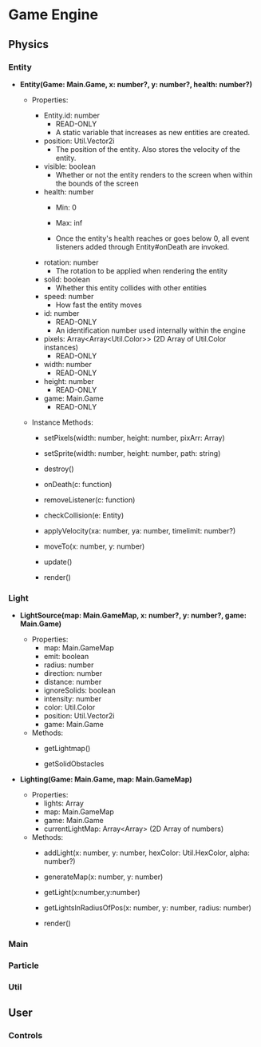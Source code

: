 # Game Engine

## Physics

### Entity
- **Entity(Game: Main.Game, x: number?, y: number?, health: number?)**
     - Properties:
        - Entity.id: number
            - READ-ONLY
            - A static variable that increases as new entities are created.
        - position: Util.Vector2i
            - The position of the entity. Also stores the velocity of the entity.
        - visible: boolean
            - Whether or not the entity renders to the screen when within the bounds of the screen
        - health: number
            - Min: 0
            - Max: inf

            - Once the entity's health reaches or goes below 0, all event listeners added through Entity#onDeath are invoked.
        - rotation: number
            - The rotation to be applied when rendering the entity
        - solid: boolean
            - Whether this entity collides with other entities
        - speed: number
            - How fast the entity moves
        - id: number
            - READ-ONLY
            - An identification number used internally within the engine
        - pixels: Array<Array<Util.Color>> (2D Array of Util.Color instances)
            - READ-ONLY
        - width: number
            - READ-ONLY
        - height: number
            - READ-ONLY
        - game: Main.Game
            - READ-ONLY
    
    - Instance Methods:
        - setPixels(width: number, height: number, pixArr: Array<Color>)

        - setSprite(width: number, height: number, path: string)

        - destroy()

        - onDeath(c: function)

        - removeListener(c: function)

        - checkCollision(e: Entity)

        - applyVelocity(xa: number, ya: number, timelimit: number?)

        - moveTo(x: number, y: number)

        - update()

        - render()


### Light
- **LightSource(map: Main.GameMap, x: number?, y: number?, game: Main.Game)**
    - Properties:
        - map: Main.GameMap
        - emit: boolean
        - radius: number
        - direction: number
        - distance: number
        - ignoreSolids: boolean
        - intensity: number
        - color: Util.Color
        - position: Util.Vector2i
        - game: Main.Game
    - Methods:
        - getLightmap()

        - getSolidObstacles

- **Lighting(Game: Main.Game, map: Main.GameMap)**
    - Properties:
        - lights: Array<LightSource>
        - map: Main.GameMap
        - game: Main.Game
        - currentLightMap: Array<Array<number>> (2D Array of numbers)
    - Methods:
        - addLight(x: number, y: number, hexColor: Util.HexColor, alpha: number?)

        - generateMap(x: number, y: number)

        - getLight(x:number,y:number)

        - getLightsInRadiusOfPos(x: number, y: number, radius: number)

        - render()

### Main

### Particle

### Util


## User

### Controls
